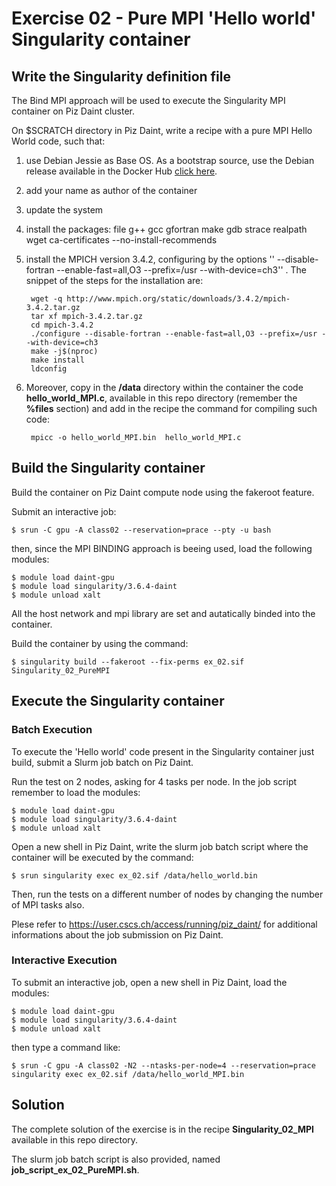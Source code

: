 Exercise 02 - Pure MPI 'Hello world' Singularity container 
==========================================================

Write the Singularity definition file
-------------------------------------

The Bind MPI approach will be used to execute the Singularity MPI container on Piz Daint cluster.

On \$SCRATCH directory in Piz Daint, write a recipe with a pure MPI Hello World code, such that: 

1) use Debian Jessie as Base OS. As a bootstrap source, use the Debian release available in the Docker Hub [click here](https://hub.docker.com/_/debianhttps://hub.docker.com/_/debian).

2) add your name as author of the container

3) update the system

4) install the packages: file g++ gcc gfortran make gdb strace realpath wget ca-certificates --no-install-recommends 

5) install the MPICH version 3.4.2, configuring by the options '' --disable-fortran --enable-fast=all,O3 --prefix=/usr --with-device=ch3'' .
The snippet of the steps for the installation are:

		wget -q http://www.mpich.org/static/downloads/3.4.2/mpich-3.4.2.tar.gz
		tar xf mpich-3.4.2.tar.gz
		cd mpich-3.4.2
		./configure --disable-fortran --enable-fast=all,O3 --prefix=/usr --with-device=ch3
		make -j$(nproc)
		make install
		ldconfig

6) Moreover, copy in the **/data** directory within the container the code **hello\_world\_MPI.c**, available in this repo directory (remember the **%files** section) and add in the recipe the command for compiling such code: 

		mpicc -o hello_world_MPI.bin  hello_world_MPI.c


Build the Singularity container 
-------------------------------

Build the container on Piz Daint compute node using the fakeroot feature. 

Submit an interactive job: 

	$ srun -C gpu -A class02 --reservation=prace --pty -u bash

then, since the MPI BINDING approach is beeing used,  load the following modules: 

	$ module load daint-gpu
	$ module load singularity/3.6.4-daint
 	$ module unload xalt

All the host network and mpi library are set and autatically binded into the container. 

Build the container by using the command:

	$ singularity build --fakeroot --fix-perms ex_02.sif Singularity_02_PureMPI


Execute the Singularity container
---------------------------------

### Batch Execution

To execute the 'Hello world' code present in the Singularity container just build, submit a Slurm job batch on Piz Daint. 

Run the test on 2 nodes, asking for 4 tasks per node. In the job script remember to load the modules: 

	$ module load daint-gpu
	$ module load singularity/3.6.4-daint
	$ module unload xalt

Open a new shell in Piz Daint, write the slurm job batch script where the container will be executed by the command: 

	$ srun singularity exec ex_02.sif /data/hello_world.bin  
   
Then, run the tests on a different number of nodes by changing the number of MPI tasks also. 

Plese refer to <https://user.cscs.ch/access/running/piz_daint/> for additional informations about the job submission on Piz Daint. 

### Interactive Execution

To submit an interactive job, open a new shell in Piz Daint, load the modules: 

	$ module load daint-gpu
	$ module load singularity/3.6.4-daint
	$ module unload xalt

then type a command like: 

	$ srun -C gpu -A class02 -N2 --ntasks-per-node=4 --reservation=prace singularity exec ex_02.sif /data/hello_world_MPI.bin


Solution
--------

The complete solution of the exercise is in the recipe **Singularity\_02\_MPI**  available in this repo directory.

The slurm job batch script is also provided, named **job\_script\_ex\_02\_PureMPI.sh**.




